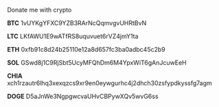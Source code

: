 Donate me with crypto

**BTC** 1vUYKgYFXC9YZB3RArNcQqmvgvUHRtBvN

**LTC** LKfAWU1E9wATfRS8uquvuet6rVZ4jmY1ta

**ETH** 0xfb91c8d24b25110e12a8d657fc3ba0adbc45c2b9

**SOL** GSwd8j1C9RjSbt5UcyMFQhDm6M4YpxWiT6gAnJcuwEeH

**CHIA** xch1rzautr6lhq3xexqzcs9xr9en0eywgurhc4j2dhch30zsfypdkyssfg7agm

**DOGE** D5aJnWe3NgpgwcvaUHvCBPywXQv5wvG6ss
